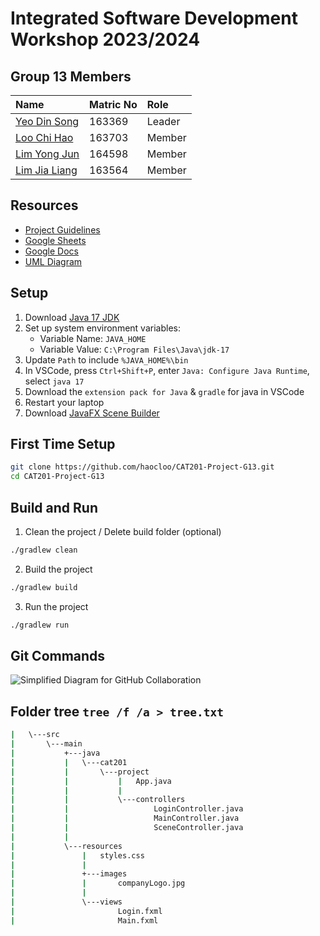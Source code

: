 # Integrated Software Development Workshop 2023/2024

## Group 13 Members

| Name                                            | Matric No | Role   |
| :---------------------------------------------- | :-------- | :----- |
| [Yeo Din Song](https://github.com/Yeo8023)      | 163369    | Leader |
| [Loo Chi Hao](https://github.com/haocloo)       | 163703    | Member |
| [Lim Yong Jun](https://github.com/LimmmYongJun) | 164598    | Member |
| [Lim Jia Liang](https://github.com/LIMJIALIANG) | 163564    | Member |

## Resources

- [Project Guidelines](https://elearning.usm.my/sidang2324/pluginfile.php/264071/mod_resource/content/1/Project%20CAT201%20guidelines_ZZ.pdf)
- [Google Sheets](https://docs.google.com/spreadsheets/d/1ghV6Cwjd-0VkDH6BznByNTTSaDVdCK0S_aGxE619Dtg/edit#gid=311505842)
- [Google Docs](https://docs.google.com/document/d/19suEB7De7tjgj3Xgtr2OZHE7gmp4nJADi2cHoLwATHc/edit?usp=sharing)
- [UML Diagram](https://drive.google.com/file/d/1dm5RRlR6Sq67EF71jfyPBU1Wj5fi_x6O/view?usp=sharing)

## Setup

1. Download [Java 17 JDK](https://www.oracle.com/java/technologies/downloads/#jdk17-windows)
2. Set up system environment variables:
   - Variable Name: `JAVA_HOME`
   - Variable Value: `C:\Program Files\Java\jdk-17`
3. Update `Path` to include `%JAVA_HOME%\bin`
4. In VSCode, press `Ctrl+Shift+P`, enter `Java: Configure Java Runtime`, select `java 17`
5. Download the `extension pack for Java` & `gradle` for java in VSCode
6. Restart your laptop
7. Download [JavaFX Scene Builder](https://gluonhq.com/products/scene-builder/#download)

## First Time Setup

```bash
git clone https://github.com/haocloo/CAT201-Project-G13.git
cd CAT201-Project-G13
```

## Build and Run

1. Clean the project / Delete build folder (optional)

```bash
./gradlew clean
```

2. Build the project

```bash
./gradlew build
```

3. Run the project

```bash
./gradlew run
```

## Git Commands

![Simplified Diagram for GitHub Collaboration](https://raw.githubusercontent.com/haocloo/github-collaboration-guide/main/simplified%20diagram.png)

## Folder tree `tree /f /a > tree.txt`
```bash
|   \---src
|       \---main
|           +---java
|           |   \---cat201
|           |       \---project
|           |           |   App.java
|           |           |   
|           |           \---controllers
|           |                   LoginController.java
|           |                   MainController.java
|           |                   SceneController.java
|           |                   
|           \---resources
|               |   styles.css
|               |   
|               +---images
|               |       companyLogo.jpg
|               |       
|               \---views
|                       Login.fxml
|                       Main.fxml
```